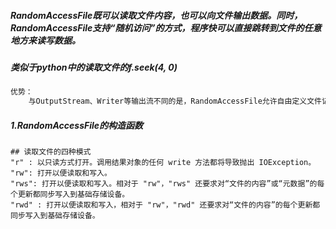 ##### RandomAccessFile既可以读取文件内容，也可以向文件输出数据。同时，RandomAccessFile支持“随机访问”的方式，程序快可以直接跳转到文件的任意地方来读写数据。

##### 类似于python中的读取文件的f.seek(4, 0)

```tex
优势：
	与OutputStream、Writer等输出流不同的是，RandomAccessFile允许自由定义文件记录指针，RandomAccessFile可以不从开始的地方开始输出，因此RandomAccessFile可以向已存在的文件后追加内容。如果程序需要向已存在的文件后追加内容，则应该使用RandomAccessFile。
```

##### 1.RandomAccessFile的构造函数

```tx
## 读取文件的四种模式
"r" : 以只读方式打开。调用结果对象的任何 write 方法都将导致抛出 IOException。
"rw": 打开以便读取和写入。
"rws": 打开以便读取和写入。相对于 "rw"，"rws" 还要求对“文件的内容”或“元数据”的每个更新都同步写入到基础存储设备。
"rwd" : 打开以便读取和写入，相对于 "rw"，"rwd" 还要求对“文件的内容”的每个更新都同步写入到基础存储设备。
```



